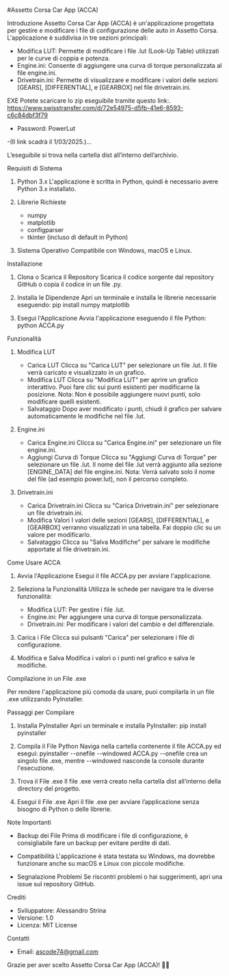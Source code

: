 
#Assetto Corsa Car App (ACCA)

Introduzione
Assetto Corsa Car App (ACCA) è un'applicazione progettata per gestire e modificare i file di configurazione delle auto in Assetto Corsa. L'applicazione è suddivisa in tre sezioni principali:

- Modifica LUT: Permette di modificare i file .lut (Look-Up Table) utilizzati per le curve di coppia e potenza.
- Engine.ini: Consente di aggiungere una curva di torque personalizzata al file engine.ini.
- Drivetrain.ini: Permette di visualizzare e modificare i valori delle sezioni [GEARS], [DIFFERENTIAL], e [GEARBOX] nel file drivetrain.ini.

EXE
Potete scaricare lo zip eseguibile tramite questo link:. 
https://www.swisstransfer.com/d/72e54975-d5fb-41e6-8593-c6c84dbf3f79
- Password: PowerLut

-(Il link scadrà il 1/03/2025.)...

L’eseguibile si trova nella cartella dist all’interno dell’archivio.

Requisiti di Sistema

1. Python 3.x
   L'applicazione è scritta in Python, quindi è necessario avere Python 3.x installato.

2. Librerie Richieste
   - numpy
   - matplotlib
   - configparser
   - tkinter (incluso di default in Python)

3. Sistema Operativo
   Compatibile con Windows, macOS e Linux.

Installazione

1. Clona o Scarica il Repository
   Scarica il codice sorgente dal repository GitHub o copia il codice in un file .py.

2. Installa le Dipendenze
   Apri un terminale e installa le librerie necessarie eseguendo:
   pip install numpy matplotlib

3. Esegui l'Applicazione
   Avvia l'applicazione eseguendo il file Python:
   python ACCA.py

Funzionalità

1. Modifica LUT
   - Carica LUT
     Clicca su "Carica LUT" per selezionare un file .lut. Il file verrà caricato e visualizzato in un grafico.
   - Modifica LUT
     Clicca su "Modifica LUT" per aprire un grafico interattivo. Puoi fare clic sui punti esistenti per modificarne la posizione.
     Nota: Non è possibile aggiungere nuovi punti, solo modificare quelli esistenti.
   - Salvataggio
     Dopo aver modificato i punti, chiudi il grafico per salvare automaticamente le modifiche nel file .lut.

2. Engine.ini
   - Carica Engine.ini
     Clicca su "Carica Engine.ini" per selezionare un file engine.ini.
   - Aggiungi Curva di Torque
     Clicca su "Aggiungi Curva di Torque" per selezionare un file .lut. Il nome del file .lut verrà aggiunto alla sezione [ENGINE_DATA] del file engine.ini.
     Nota: Verrà salvato solo il nome del file (ad esempio power.lut), non il percorso completo.

3. Drivetrain.ini
   - Carica Drivetrain.ini
     Clicca su "Carica Drivetrain.ini" per selezionare un file drivetrain.ini.
   - Modifica Valori
     I valori delle sezioni [GEARS], [DIFFERENTIAL], e [GEARBOX] verranno visualizzati in una tabella.
     Fai doppio clic su un valore per modificarlo.
   - Salvataggio
     Clicca su "Salva Modifiche" per salvare le modifiche apportate al file drivetrain.ini.

Come Usare ACCA

1. Avvia l'Applicazione
   Esegui il file ACCA.py per avviare l'applicazione.

2. Seleziona la Funzionalità
   Utilizza le schede per navigare tra le diverse funzionalità:
   - Modifica LUT: Per gestire i file .lut.
   - Engine.ini: Per aggiungere una curva di torque personalizzata.
   - Drivetrain.ini: Per modificare i valori del cambio e del differenziale.

3. Carica i File
   Clicca sui pulsanti "Carica" per selezionare i file di configurazione.

4. Modifica e Salva
   Modifica i valori o i punti nel grafico e salva le modifiche.

Compilazione in un File .exe

Per rendere l'applicazione più comoda da usare, puoi compilarla in un file .exe utilizzando PyInstaller.

Passaggi per Compilare

1. Installa PyInstaller
   Apri un terminale e installa PyInstaller:
   pip install pyinstaller

2. Compila il File Python
   Naviga nella cartella contenente il file ACCA.py ed esegui:
   pyinstaller --onefile --windowed ACCA.py
   --onefile crea un singolo file .exe, mentre --windowed nasconde la console durante l'esecuzione.

3. Trova il File .exe
   Il file .exe verrà creato nella cartella dist all’interno della directory del progetto.

4. Esegui il File .exe
   Apri il file .exe per avviare l’applicazione senza bisogno di Python o delle librerie.

Note Importanti

- Backup dei File
  Prima di modificare i file di configurazione, è consigliabile fare un backup per evitare perdite di dati.

- Compatibilità
  L'applicazione è stata testata su Windows, ma dovrebbe funzionare anche su macOS e Linux con piccole modifiche.

- Segnalazione Problemi
  Se riscontri problemi o hai suggerimenti, apri una issue sul repository GitHub.

Crediti
- Sviluppatore: Alessandro Strina
- Versione: 1.0
- Licenza: MIT License

Contatti
- Email: ascode74@gmail.com

Grazie per aver scelto Assetto Corsa Car App (ACCA)! 🚗💨
```
